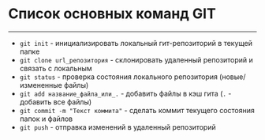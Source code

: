 # Список основных команд GIT

---

- ```git init``` - инициализировать локальный гит-репозиторий в текущей папке
- ```git clone url_репозитория``` - склонировать удаленный репозиторий и связать с локальным
- ```git status``` - проверка состояния локального репозитория (новые/измененные файлы)
- ```git add название_файла_или_.``` - добавить файлы в кэш гита (```.``` - добавить все файлы)
- ```git commit -m "Текст коммита"``` - сделать коммит текущего состояния папок и файлов
- ```git push``` - отправка изменений в удаленный репозиторий

